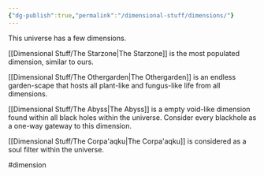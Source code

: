 ```yaml
---
{"dg-publish":true,"permalink":"/dimensional-stuff/dimensions/"}
---
```


This universe has a few dimensions.

[[Dimensional Stuff/The Starzone\|The Starzone]] is the most populated dimension, similar to ours. 

[[Dimensional Stuff/The Othergarden\|The Othergarden]] is an endless garden-scape that hosts all plant-like and fungus-like life from all dimensions.

[[Dimensional Stuff/The Abyss\|The Abyss]] is a empty void-like dimension found within all black holes within the universe. Consider every blackhole as a one-way gateway to this dimension.

[[Dimensional Stuff/The Corpa'aqku\|The Corpa'aqku]] is considered as a soul filter within the universe. 

#dimension 